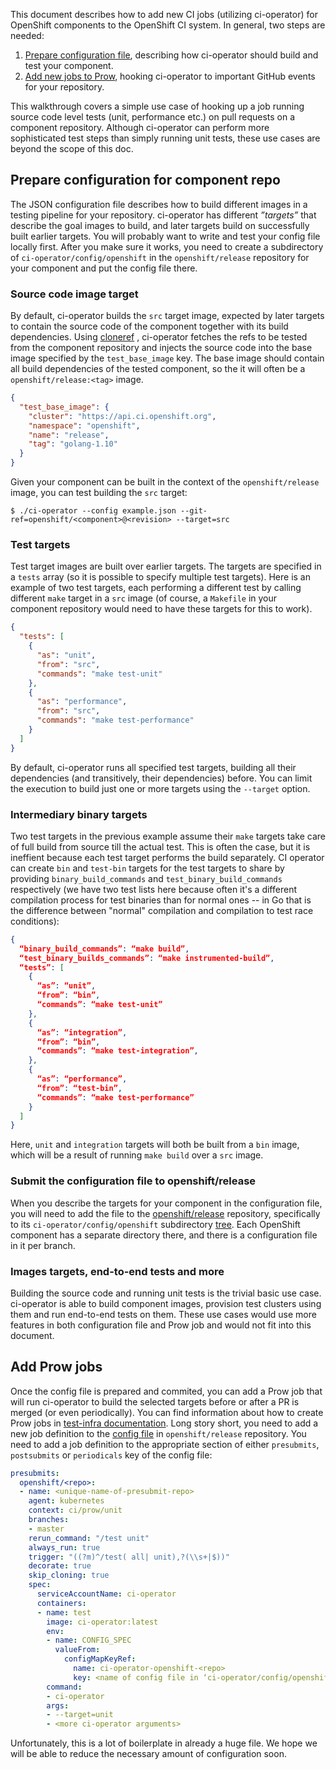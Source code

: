 This document describes how to add new CI jobs (utilizing ci-operator) for
OpenShift components to the OpenShift CI system. In general, two steps are
needed:

1. [Prepare configuration file](#prepare-configuration-for-component-repo),
   describing how ci-operator should build and test your component.
2. [Add new jobs to Prow](#add-prow-jobs), hooking ci-operator to important
   GitHub events for your repository.

This walkthrough covers a simple use case of hooking up a job running source
code level tests (unit, performance etc.) on pull requests on a component
repository. Although ci-operator can perform more sophisticated test steps than
simply running unit tests, these use cases are beyond the scope of this doc.

## Prepare configuration for component repo

The JSON configuration file describes how to build different images in a
testing pipeline for your repository. ci-operator has different *”targets”*
that describe the goal images to build, and later targets build on successfully
built earlier targets. You will probably want to write and test your config file
locally first. After you make sure it works, you need to create a subdirectory
of `ci-operator/config/openshift` in the `openshift/release` repository for your
component and put the config file there.

### Source code image target

By default, ci-operator builds the `src` target image, expected by later targets
to contain the source code of the component together with its build
dependencies. Using [cloneref](https://github.com/kubernetes/test-infra/tree/master/prow/cmd/clonerefs)
, ci-operator fetches the refs to be tested from the component repository
and injects the source code into the base image specified by the
`test_base_image` key.  The base image should contain all build dependencies of
the tested component, so the it will often be a `openshift/release:<tag>` image.

```json
{
  "test_base_image": {
    "cluster": "https://api.ci.openshift.org",
    "namespace": "openshift",
    "name": "release",
    "tag": "golang-1.10"
  }
}
```

Given your component can be built in the context of the `openshift/release`
image, you can test building the `src` target:

```
$ ./ci-operator --config example.json --git-ref=openshift/<component>@<revision> --target=src
```

### Test targets

Test target images are built over earlier targets. The targets are specified in
a `tests` array (so it is possible to specify multiple test targets). Here is an
example of two test targets, each performing a different test by calling
different `make` target in a `src` image (of course, a `Makefile` in your
component repository would need to have these targets for this to work).

```json
{
  "tests": [
    {
      "as": "unit",
      "from": "src",
      "commands": "make test-unit"
    },
    {
      "as": "performance",
      "from": "src",
      "commands": "make test-performance"
    }
  ]
}
```

By default, ci-operator runs all specified test targets, building all their
dependencies (and transitively, their dependencies) before. You can limit the
execution to build just one or more targets using the `--target` option.

### Intermediary binary targets

Two test targets in the previous example assume their `make` targets take care
of full build from source till the actual test. This is often the case, but it
is ineffient because each test target performs the build separately. CI
operator can create `bin` and `test-bin` targets for the test targets to share
by providing `binary_build_commands` and `test_binary_build_commands`
respectively (we have two test lists here because often it's a different
compilation process for test binaries than for normal ones -- in Go that is the
difference between "normal" compilation and compilation to test race
conditions):

```json
{
  “binary_build_commands”: “make build”,
  “test_binary_builds_commands”: “make instrumented-build”,
  “tests”: [
    {
      “as”: “unit”,
      “from”: “bin”,
      “commands”: “make test-unit”
    },
    {
      “as”: “integration”,
      “from”: “bin”,
      “commands”: “make test-integration”,
    },
    {
      “as”: “performance”,
      “from”: “test-bin”,
      “commands”: “make test-performance”
    }
  ]
}
```

Here, `unit` and `integration` targets will both be built from a `bin` image,
which will be a result of running `make build` over a `src` image.

### Submit the configuration file to openshift/release

When you describe the targets for your component in the configuration file, you
will need to add the file to the
[openshift/release](https://github.com/openshift/release) repository,
specifically to its `ci-operator/config/openshift` subdirectory
[tree](https://github.com/openshift/release/tree/master/ci-operator/config/openshift).
Each OpenShift component has a separate directory there, and there is a
configuration file in it per branch.

### Images targets, end-to-end tests and more

Building the source code and running unit tests is the trivial basic use case.
ci-operator is able to build component images, provision test clusters using
them and run end-to-end tests on them. These use cases would use more features
in both configuration file and Prow job and would not fit into this document.

## Add Prow jobs

Once the config file is prepared and commited, you can add a Prow job that will
run ci-operator to build the selected targets before or after a PR is merged (or
even periodically). You can find information about how to create Prow jobs in
[test-infra
documentation](https://github.com/openshift/test-infra/tree/master/prow#how-to-add-new-jobs).
Long story short, you need to add a new job definition to the [config
file](https://github.com/openshift/release/blob/master/cluster/ci/config/prow/config.yaml)
in `openshift/release` repository. You need to add a job definition to the
appropriate section of either `presubmits`, `postsubmits` or `periodicals` key
of the config file:

```yaml
presubmits:
  openshift/<repo>:
  - name: <unique-name-of-presubmit-repo>
    agent: kubernetes
    context: ci/prow/unit
    branches:
    - master
    rerun_command: "/test unit"
    always_run: true
    trigger: "((?m)^/test( all| unit),?(\\s+|$))"
    decorate: true
    skip_cloning: true
    spec:
      serviceAccountName: ci-operator
      containers:
      - name: test
        image: ci-operator:latest
        env:
        - name: CONFIG_SPEC
          valueFrom:
            configMapKeyRef:
              name: ci-operator-openshift-<repo>
              key: <name of config file in ‘ci-operator/config/openshift/repo>
        command:
        - ci-operator
        args:
        - --target=unit
        - <more ci-operator arguments>
```

Unfortunately, this is a lot of boilerplate in already a huge file. We hope we
will be able to reduce the necessary amount of configuration soon.
